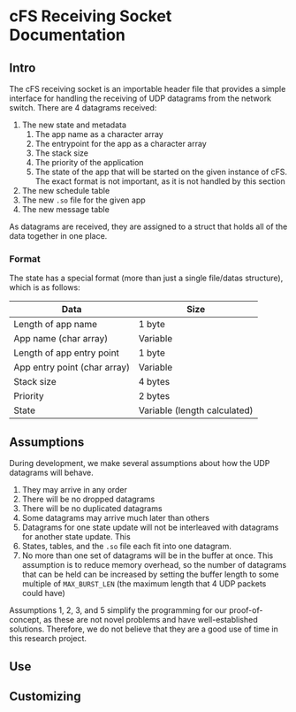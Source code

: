 # cFS Receiving Socket Documentation

## Intro

The cFS receiving socket is an importable header file that provides a simple interface for handling the receiving of UDP datagrams from the network switch. There are 4 datagrams received:

1. The new state and metadata
   1. The app name as a character array
   2. The entrypoint for the app as a character array
   3. The stack size
   4. The priority of the application
   5. The state of the app that will be started on the given instance of cFS. The exact format is not important, as it is not handled by this section
2. The new schedule table
3. The new `.so` file for the given app
4. The new message table

As datagrams are received, they are assigned to a struct that holds all of the data together in one place.

### Format

The state has a special format (more than just a single file/datas structure), which is as follows:

| Data                         | Size                         |
| ---------------------------- | ---------------------------- |
| Length of app name           | 1 byte                       |
| App name (char array)        | Variable                     |
| Length of app entry point    | 1 byte                       |
| App entry point (char array) | Variable                     |
| Stack size                   | 4 bytes                      |
| Priority                     | 2 bytes                      |
| State                        | Variable (length calculated) |

## Assumptions

During development, we make several assumptions about how the UDP datagrams will behave.

1. They may arrive in any order
2. There will be no dropped datagrams
3. There will be no duplicated datagrams
4. Some datagrams may arrive much later than others
5. Datagrams for one state update will not be interleaved with datagrams for another state update. This 
6. States, tables, and the `.so` file each fit into one datagram.
7. No more than one set of datagrams will be in the buffer at once. This assumption is to reduce memory overhead, so the number of datagrams that can be held can be increased by setting the buffer length to some multiple of `MAX_BURST_LEN` (the maximum length that 4 UDP packets could have)

Assumptions 1, 2, 3, and 5 simplify the programming for our proof-of-concept, as these are not novel problems and have well-established solutions. Therefore, we do not believe that they are a good use of time in this research project.

## Use



## Customizing